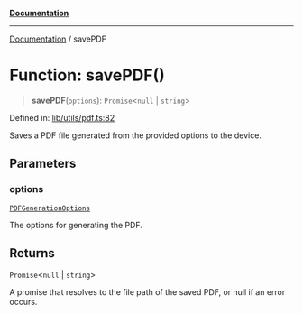 [**Documentation**](../README.md)

***

[Documentation](../README.md) / savePDF

# Function: savePDF()

> **savePDF**(`options`): `Promise`\<`null` \| `string`\>

Defined in: [lib/utils/pdf.ts:82](https://github.com/aldesgroup/goaldn/blob/6a7943d02984b1a6b41d76a3a483a1484b644076/lib/utils/pdf.ts#L82)

Saves a PDF file generated from the provided options to the device.

## Parameters

### options

[`PDFGenerationOptions`](../type-aliases/PDFGenerationOptions.md)

The options for generating the PDF.

## Returns

`Promise`\<`null` \| `string`\>

A promise that resolves to the file path of the saved PDF, or null if an error occurs.
